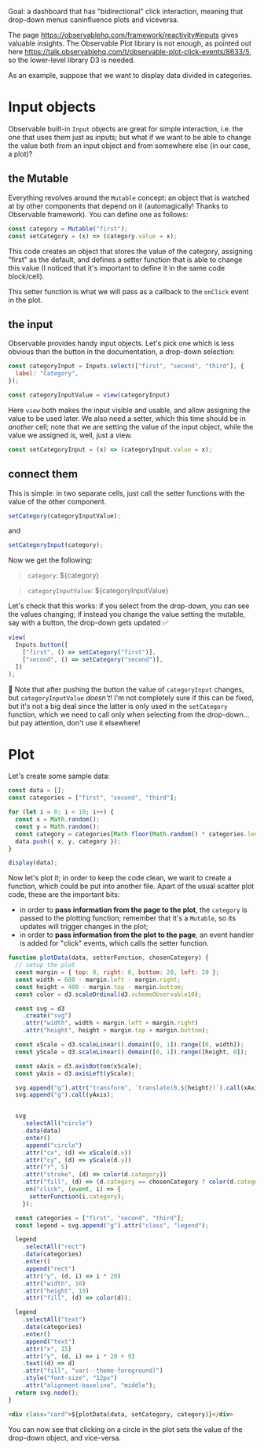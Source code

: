 Goal: a dashboard that has "bidirectional" click interaction, meaning that drop-down menus caninfluence plots and viceversa.

The page https://observablehq.com/framework/reactivity#inputs gives valuable insights. The Observable Plot library is not enough, as pointed out here https://talk.observablehq.com/t/observable-plot-click-events/8633/5, so the lower-level library D3 is needed.

As an example, suppose that we want to display data divided in categories.

# Input objects

Observable built-in `Input` objects are great for simple interaction, i.e. the one that uses them just as inputs; but what if we want to be able to change the value both from an input object and from somewhere else (in our case, a plot)?

## the Mutable

Everything revolves around the `Mutable` concept: an object that is watched at by other components that depend on it (automagically! Thanks to Observable framework). You can define one as follows:

```js echo
const category = Mutable("first");
const setCategory = (x) => (category.value = x);
```

This code creates an object that stores the value of the category, assigning "first" as the default, and defines a setter function that is able to change this value (I noticed that it's important to define it in the same code block/cell).

This setter function is what we will pass as a callback to the `onClick` event in the plot.

## the input

Observable provides handy input objects. Let's pick one which is less obvious than the button in the documentation, a drop-down selection:

```js echo
const categoryInput = Inputs.select(["first", "second", "third"], {
  label: "Category",
});
```

```js echo
const categoryInputValue = view(categoryInput)
```

Here `view` both makes the input visible and usable, and allow assigning the value to be used later.
We also need a setter, which this time should be in _another_ cell; note that we are setting the value of the input object, while the value we assigned is, well, just a view.

```js echo
const setCategoryInput = (x) => (categoryInput.value = x);
```

## connect them

This is simple: in two separate cells, just call the setter functions with the value of the other component.

```js echo
setCategory(categoryInputValue);
```


and

```js echo
setCategoryInput(category);
```

Now we get the following:
>`category`: ${category}

>`categoryInputValue`: ${categoryInputValue}


Let's check that this works: if you select from the drop-down, you can see the values changing; if instead you change the value setting the mutable, say with a button, the drop-down gets updated ✅

```js echo
view(
  Inputs.button([
    ["first", () => setCategory("first")],
    ["second", () => setCategory("second")],
  ])
);
```


👀 Note that after pushing the button the value of `categoryInput` changes, but `categoryInputValue` _doesn't_! I'm not completely sure if this can be fixed, but it's not a big deal since the latter is only used in the `setCategory` function, which we need to call only when selecting from the drop-down... but pay attention, don't use it elsewhere!


# Plot

Let's create some sample data:

```js echo
const data = [];
const categories = ["first", "second", "third"];

for (let i = 0; i < 10; i++) {
  const x = Math.random();
  const y = Math.random();
  const category = categories[Math.floor(Math.random() * categories.length)];
  data.push({ x, y, category });
}

display(data);
```

Now let's plot it; in order to keep the code clean, we want to create a function, which could be put into another file.
Apart of the usual scatter plot code, these are the important bits:
- in order to **pass information from the page to the plot**, the `category` is passed to the plotting function; remember that it's a `Mutable`, so its updates will trigger changes in the plot;
- in order to **pass information from the plot to the page**, an event handler is added for "click" events, which calls the setter function.

```js echo
function plotData(data, setterFunction, chosenCategory) {
  // setup the plot
  const margin = { top: 0, right: 0, bottom: 20, left: 20 };
  const width = 600 - margin.left - margin.right;
  const height = 400 - margin.top - margin.bottom;
  const color = d3.scaleOrdinal(d3.schemeObservable10);

  const svg = d3
    .create("svg")
    .attr("width", width + margin.left + margin.right)
    .attr("height", height + margin.top + margin.bottom);

  const xScale = d3.scaleLinear().domain([0, 1]).range([0, width]);
  const yScale = d3.scaleLinear().domain([0, 1]).range([height, 0]);

  const xAxis = d3.axisBottom(xScale);
  const yAxis = d3.axisLeft(yScale);

  svg.append("g").attr("transform", `translate(0,${height})`).call(xAxis);
  svg.append("g").call(yAxis);


  svg
    .selectAll("circle")
    .data(data)
    .enter()
    .append("circle")
    .attr("cx", (d) => xScale(d.x))
    .attr("cy", (d) => yScale(d.y))
    .attr("r", 5)
    .attr("stroke", (d) => color(d.category))
    .attr("fill", (d) => (d.category == chosenCategory ? color(d.category) : undefined))
    .on("click", (event, i) => {
      setterFunction(i.category);
    });

  const categories = ["first", "second", "third"];
  const legend = svg.append("g").attr("class", "legend");

  legend
    .selectAll("rect")
    .data(categories)
    .enter()
    .append("rect")
    .attr("y", (d, i) => i * 20)
    .attr("width", 10)
    .attr("height", 10)
    .attr("fill", (d) => color(d));

  legend
    .selectAll("text")
    .data(categories)
    .enter()
    .append("text")
    .attr("x", 15)
    .attr("y", (d, i) => i * 20 + 9)
    .text((d) => d)
    .attr("fill", "var(--theme-foreground)")
    .style("font-size", "12px")
    .attr("alignment-baseline", "middle");
  return svg.node();
}
```

```html echo
<div class="card">${plotData(data, setCategory, category)}</div>
```


You can now see that clicking on a circle in the plot sets the value of the drop-down object, and vice-versa.
